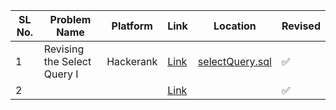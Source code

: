 | SL No. | Problem Name  | Platform           | Link           | Location | Revised |
|--------------------------|--------------------------|----------------------------|-----------------------------|-----------------------------|----------|
| 1 | Revising the Select Query I | Hackerank | <a href="v">Link</a> | [selectQuery.sql](selectQuery.sql) | ✅ |
| 2 |  |  | <a href="">Link</a> | []() | ✅ |